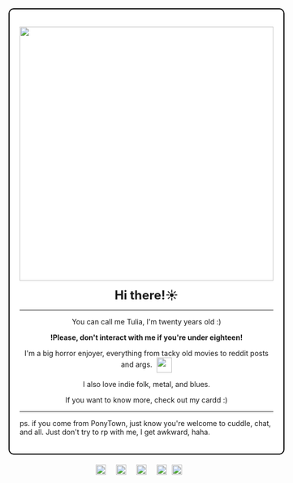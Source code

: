 <div style="border: 2px solid #000000; padding: 20px; border-radius: 10px; width: fit-content; margin: 0 auto; background-color: #ffffff;">
  <p align="center">
    <img src="https://i.imgur.com/oCi9uJa.gif" width="500"><br>
  </p>

  <p align="center"><strong style="font-size: 24px;">Hi there!☀️</strong></p>

  <hr>

  <div align="center">
    <p>You can call me Tulia, I'm twenty years old :)</p>
    <p><strong>!Please, don't interact with me if you're under eighteen!</strong></p>
    <p>
      I'm a big horror enjoyer, everything from tacky old movies to reddit posts and args.
      <span style="display: inline-block; vertical-align: middle; margin-left: 5px;">
        <img src="https://i.imgur.com/OQ2MFXI.gif" width="30">
      </span>
    </p>
    <p>I also love indie folk, metal, and blues.</p>
    <p>If you want to know more, check out my cardd :)</p>
  </div>

  <hr>  

  <p>ps. if you come from PonyTown, just know you're welcome to cuddle, chat, and all. Just don't try to rp with me, I get awkward, haha.</p>
</div>

   
<div style="display: flex; justify-content: center; align-items: center; width: 100%; margin-top: 20px;">
  </a>
  <a href="https://blinkies.cafe" target="_blank" style="margin: 0 10px;">
    <img src="https://blinkies.cafe/b/blinkiesCafe-CW.gif" alt="Blinkie 2" style="height: 20px; width: auto;">
  </a>
    <a href="https://blinkies.cafe" target="_blank" style="margin: 0 10px;">
    <img src="https://i.imgur.com/haxK88b.gif" alt="Blinkie 8" style="height: 20px; width: auto;">
  </a>
  <a href="https://blinkies.cafe" target="_blank" style="margin: 0 10px;">
    <img src="https://blinkies.cafe/b/display/0231-treeforest.gif" alt="Blinkie 4" style="height: 20px; width: auto;">
  </a>
  <a href="https://blinkies.cafe" target="_blank" style="margin: 0 10px;">
    <img src="https://i.imgur.com/eAigpDv.gif" alt="Blinkie 7" style="height: 20px; width: auto;">
  </a
   <a href="https://blinkies.cafe" target="_blank" style="margin: 0 10px;">
    <img src="https://i.imgur.com/jiujEpM.gif" alt="Blinkie 6" style="height: 20px; width: auto;">
  </a>
</div>






















